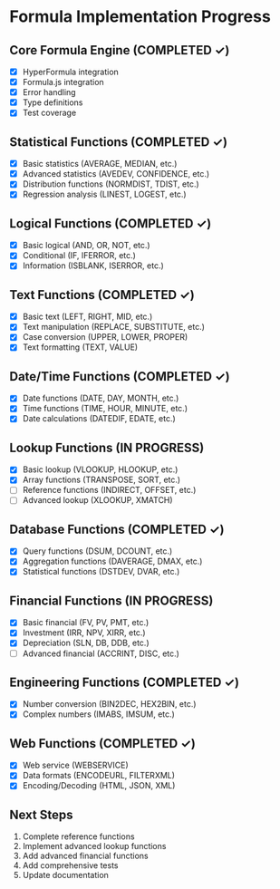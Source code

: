 # Formula Implementation Progress

## Core Formula Engine (COMPLETED ✓)
- [x] HyperFormula integration
- [x] Formula.js integration
- [x] Error handling
- [x] Type definitions
- [x] Test coverage

## Statistical Functions (COMPLETED ✓)
- [x] Basic statistics (AVERAGE, MEDIAN, etc.)
- [x] Advanced statistics (AVEDEV, CONFIDENCE, etc.)
- [x] Distribution functions (NORMDIST, TDIST, etc.)
- [x] Regression analysis (LINEST, LOGEST, etc.)

## Logical Functions (COMPLETED ✓)
- [x] Basic logical (AND, OR, NOT, etc.)
- [x] Conditional (IF, IFERROR, etc.)
- [x] Information (ISBLANK, ISERROR, etc.)

## Text Functions (COMPLETED ✓)
- [x] Basic text (LEFT, RIGHT, MID, etc.)
- [x] Text manipulation (REPLACE, SUBSTITUTE, etc.)
- [x] Case conversion (UPPER, LOWER, PROPER)
- [x] Text formatting (TEXT, VALUE)

## Date/Time Functions (COMPLETED ✓)
- [x] Date functions (DATE, DAY, MONTH, etc.)
- [x] Time functions (TIME, HOUR, MINUTE, etc.)
- [x] Date calculations (DATEDIF, EDATE, etc.)

## Lookup Functions (IN PROGRESS)
- [x] Basic lookup (VLOOKUP, HLOOKUP, etc.)
- [x] Array functions (TRANSPOSE, SORT, etc.)
- [ ] Reference functions (INDIRECT, OFFSET, etc.)
- [ ] Advanced lookup (XLOOKUP, XMATCH)

## Database Functions (COMPLETED ✓)
- [x] Query functions (DSUM, DCOUNT, etc.)
- [x] Aggregation functions (DAVERAGE, DMAX, etc.)
- [x] Statistical functions (DSTDEV, DVAR, etc.)

## Financial Functions (IN PROGRESS)
- [x] Basic financial (FV, PV, PMT, etc.)
- [x] Investment (IRR, NPV, XIRR, etc.)
- [x] Depreciation (SLN, DB, DDB, etc.)
- [ ] Advanced financial (ACCRINT, DISC, etc.)

## Engineering Functions (COMPLETED ✓)
- [x] Number conversion (BIN2DEC, HEX2BIN, etc.)
- [x] Complex numbers (IMABS, IMSUM, etc.)

## Web Functions (COMPLETED ✓)
- [x] Web service (WEBSERVICE)
- [x] Data formats (ENCODEURL, FILTERXML)
- [x] Encoding/Decoding (HTML, JSON, XML)

## Next Steps
1. Complete reference functions
2. Implement advanced lookup functions
3. Add advanced financial functions
4. Add comprehensive tests
5. Update documentation

